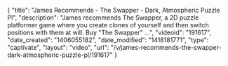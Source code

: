 {
    "title": "James Recommends - The Swapper - Dark, Atmospheric Puzzle Pl",
    "description": "James recommends The Swapper, a 2D puzzle platformer game where you create clones of yourself and then switch positions with them at will. Buy \"The Swapper\" ...",
    "videoid": "191617",
    "date_created": "1406055182",
    "date_modified": "1418181771",
    "type": "captivate",
    "layout": "video",
    "url": "\/v\/james-recommends-the-swapper-dark-atmospheric-puzzle-pl\/191617"
}
